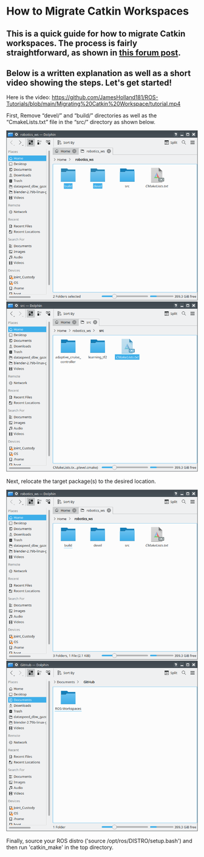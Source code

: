 # How to Migrate Catkin Workspaces

## This is a quick guide for how to migrate Catkin workspaces. The process is fairly straightforward, as shown in [this forum post](https://answers.ros.org/question/193901/how-to-migrate-a-catkin-workspace/).

## Below is a written explanation as well as a short video showing the steps. Let's get started!

Here is the video:
https://github.com/JamesHolland181/ROS-Tutorials/blob/main/Migrating%20Catkin%20Workspace/tutorial.mp4

First, Remove “devel/” and “build/” directories as well as the “CmakeLists.txt” file in the “src/” directory as shown below.

![directories to remove](https://github.com/JamesHolland181/ROS-Tutorials/blob/main/Migrating%20Catkin%20Workspace/directories%20to%20remove.png)
![cmakelist to remove](https://github.com/JamesHolland181/ROS-Tutorials/blob/main/Migrating%20Catkin%20Workspace/file%20to%20remove.png)

Next, relocate the target package(s) to the desired location.

![desired packages](https://github.com/JamesHolland181/ROS-Tutorials/blob/main/Migrating%20Catkin%20Workspace/workspace%20to%20move.png)
![target location](https://github.com/JamesHolland181/ROS-Tutorials/blob/main/Migrating%20Catkin%20Workspace/target%20location.png)

Finally, source your ROS distro ('source /opt/ros/DISTRO/setup.bash') and then run 'catkin_make' in the top directory.
